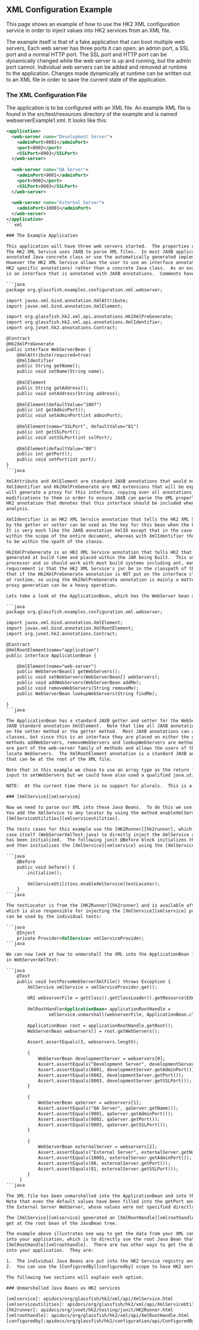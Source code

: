## XML Configuration Example

This page shows an example of how to use the HK2 XML configuration service in order to inject
values into HK2 services from an XML file.

The example itself is that of a fake application that can boot multiple web servers, 
Each web server has three ports it can open: an admin port, a SSL port and a normal HTTP port.
The SSL port and HTTP port can be dynamically changed while the web server is up and running, but the
admin port cannot.  Individual web servers can be added and removed at runtime to the
application.  Changes made dynamically at runtime can be written out to an XML file in order
to save the current state of the application.

### The XML Configuration File

The application is to be configured with an XML file.  An example XML file is found in the
src/test/resources directory of the example and is named webserverExample1.xml.
It looks like this:

```xml
<application>
  <web-server name="Development Server">
    <adminPort>8001</adminPort>
    <port>8002</port>
    <SSLPort>8003</SSLPort>
  </web-server>
  
  <web-server name="QA Server">
    <adminPort>9001</adminPort>
    <port>9002</port>
    <SSLPort>9003</SSLPort>
  </web-server>
  
  <web-server name="External Server">
    <adminPort>10001</adminPort>
  </web-server>
</application>
```xml

### The Example Application

This application will have three web servers started.  The properties of each of the servers is defined in the XML file.
The HK2 XML Service uses JAXB to parse XML files.  In most JAXB applications the users must supply an
annotated Java concrete class or use the automatically generated implementations JAXB can generate from schema.
However the HK2 XML Service allows the user to use an interface annotated with JAXB annotations (and a few optional
HK2 specific annotations) rather than a concrete Java class.  As an example, lets look at the WebServerBean, which
is an interface that is annotated with JAXB annotations.  Comments have been removed for brevity.

```java
package org.glassfish.examples.configuration.xml.webserver;

import javax.xml.bind.annotation.XmlAttribute;
import javax.xml.bind.annotation.XmlElement;

import org.glassfish.hk2.xml.api.annotations.Hk2XmlPreGenerate;
import org.glassfish.hk2.xml.api.annotations.XmlIdentifier;
import org.jvnet.hk2.annotations.Contract;

@Contract
@Hk2XmlPreGenerate
public interface WebServerBean {
    @XmlAttribute(required=true)
    @XmlIdentifier
    public String getName();
    public void setName(String name);
    
    @XmlElement
    public String getAddress();
    public void setAddress(String address);
    
    @XmlElement(defaultValue="1007")
    public int getAdminPort();
    public void setAdminPort(int adminPort);
    
    @XmlElement(name="SSLPort", defaultValue="81")
    public int getSSLPort();
    public void setSSLPort(int sslPort);
    
    @XmlElement(defaultValue="80")
    public int getPort();
    public void setPort(int port);
}
```java

XmlAttribute and XmlElement are standard JAXB annotations that would normally only go onto concrete classes.
XmlIdentifier and Hk2XmlPreGenerate are HK2 extensions that will be explained later.  The HK2 XML service
will generate a proxy for this interface, copying over all annotations (and in some cases making slight
modifications to them in order to ensure JAXB can parse the XML properly).  Contract is the standard
HK2 annotation that denotes that this interface should be included when doing automatic service
analysis.

XmlIdentifier is an HK2 XML Service annotation that tells the HK2 XML Service that the attribute represented
by the getter or setter can be used as the key for this bean when the bean is a child of another bean.
It is very much like the JAXB annotation XmlID except that in the case of the XmlID the key must be unique
within the scope of the entire document, whereas with XmlIdentifier the scope of uniqueness only needs
to be within the xpath of the stanza.

Hk2XmlPreGenerate is an HK2 XML Service annotation that tells HK2 that the proxy for this bean should be
generated at build time and placed within the JAR being built.  This uses the standard JSR-269 annotation
processor and so should work with most build systems including ant, maven, gradle and others.  The only
requirement is that the HK2 XML Service's jar be in the classpath of the compiler at compile time.  Note
that if the Hk2XmlPreGenerate annotation is NOT put on the interface class then the proxy will be generated
at runtime, so using the Hk2XmlPreGenerate annotation is mainly a matter of runtime performance, since
proxy generation can be a heavy operation.

Lets take a look at the ApplicationBean, which has the WebServer bean as a child:

```java
package org.glassfish.examples.configuration.xml.webserver;

import javax.xml.bind.annotation.XmlElement;
import javax.xml.bind.annotation.XmlRootElement;
import org.jvnet.hk2.annotations.Contract;

@Contract
@XmlRootElement(name="application")
public interface ApplicationBean {

    @XmlElement(name="web-server")
    public WebServerBean[] getWebServers();
    public void setWebServers(WebServerBean[] webServers);
    public void addWebServers(WebServerBean addMe);
    public void removeWebServers(String removeMe);
    public WebServerBean lookupWebServers(String findMe);

}
```java

The ApplicationBean has a standard JAXB getter and setter for the WebServerBean which is annotated with the
JAXB standard annotation XmlElement.  Note that like all JAXB annotations the annotation can be placed
on the setter method or the getter method.  Most JAXB annotations can also be placed on fields of concrete
classes, but since this is an interface they are placed on either the getter or setter.  The
methods addWebServers, removeWebServers and lookupWebServers are methods that the HK2 XML Service understands
are part of the web-server family of methods and allows the users of the API to add, remove and
locate WebServers.  The XmlRootElement annotation is a standard JAXB annotation that is placed on classes
that can be at the root of the XML file.

Note that in this example we chose to use an array type as the return from getWebServers and as the
input to setWebServers but we could have also used a qualified java.util.List.

NOTE:  At the current time there is no support for plurals.  This is a bug that should be fixed.

### [XmlService][xmlservice]

Now we need to parse our XML into these Java Beans.  To do this we use the [XmlService][xmlservice].
You add the XmlService to any locator by using the method enableXmlService in
[XmlServiceUtilities][xmlserviceutilities].

The tests cases for this example use the [HK2Runner][hk2runner], which allows the test
case itself (WebServerXmlTest.java) to directly inject the XmlService after the [HK2Runner][hk2runner]
has been initialized.  The following junit @Before block initializes the [HK2Runner][hk2runner]
and then initializes the [XmlService][xmlservice] using the [XmlServiceUtilities][xmlserviceutilities].

```java
    @Before
    public void before() {
        initialize();
        
        XmlServiceUtilities.enableXmlService(testLocator);
    }
```java

The testLocator is from the [HK2Runner][hk2runner] and is available after the initialize call,
which is also responsible for injecting the [XmlService][xmlservice] provider so that it
can be used by the individual tests:

```java
    @Inject
    private Provider<XmlService> xmlServiceProvider;
```java

We can now look at how to unmarshall the XML into the ApplicationBean in the first test
in WebServerXmlTest:

```java
    @Test
    public void testParseWebServerXmlFile() throws Exception {
        XmlService xmlService = xmlServiceProvider.get();
        
        URI webserverFile = getClass().getClassLoader().getResource(EXAMPLE1_FILENAME).toURI();
        
        XmlRootHandle<ApplicationBean> applicationRootHandle =
                xmlService.unmarshall(webserverFile, ApplicationBean.class);
        
        ApplicationBean root = applicationRootHandle.getRoot();
        WebServerBean webservers[] = root.getWebServers();
        
        Assert.assertEquals(3, webservers.length);
        
        {
            WebServerBean developmentServer = webservers[0];
            Assert.assertEquals("Development Server", developmentServer.getName());
            Assert.assertEquals(8001, developmentServer.getAdminPort());
            Assert.assertEquals(8002, developmentServer.getPort());
            Assert.assertEquals(8003, developmentServer.getSSLPort());
        }
        
        {
            WebServerBean qaServer = webservers[1];
            Assert.assertEquals("QA Server", qaServer.getName());
            Assert.assertEquals(9001, qaServer.getAdminPort());
            Assert.assertEquals(9002, qaServer.getPort());
            Assert.assertEquals(9003, qaServer.getSSLPort());
        }
        
        {
            WebServerBean externalServer = webservers[2];
            Assert.assertEquals("External Server", externalServer.getName());
            Assert.assertEquals(10001, externalServer.getAdminPort());
            Assert.assertEquals(80, externalServer.getPort());
            Assert.assertEquals(81, externalServer.getSSLPort());
        }
     }
```java

The XML file has been unmarshalled into the ApplicationBean and into the three children WebServerBeans.
Note that even the default values have been filled into the getPort and setSSLPort methods from
the External Server WebServer, whose values were not specified directly in the XML file.

The [XmlService][xmlservice] generated an [XmlRootHandle][xmlroothandle] which can be used to
get at the root bean of the JavaBean tree.

The example above illustrates one way to get the data from your XML configuration file and
into your application, which is to directly use the root Java Bean that is produced from the
[XmlRootHandle][xmlroothandle].  There are two other ways to get the data from your XML file
into your application.  They are:

1.  The individual Java Beans are put into the HK2 Service registry and so can be used like normal services
2.  You can use the [ConfiguredBy][configuredby] scope to have HK2 services whose lifecycle is managed by the Java Bean tree

The following two sections will explain each option.

### Unmarshalled Java Beans as HK2 services
 
[xmlservice]: apidocs/org/glassfish/hk2/xml/api/XmlService.html
[xmlserviceutilities]: apidocs/org/glassfish/hk2/xml/api/XmlServiceUtilities.html
[hk2runner]: apidocs/org/jvnet/hk2/testing/junit/HK2Runner.html
[xmlroothandle]: apidocs/org/glassfish/hk2/xml/api/XmlRootHandle.html
[configuredby]:apidocs/org/glassfish/hk2/configuration/api/ConfiguredBy.html
